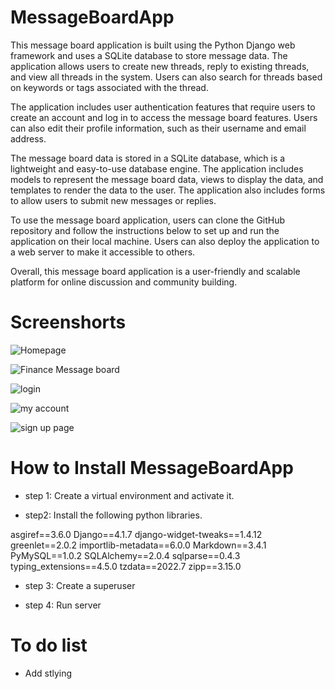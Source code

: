 # MessageBoardApp
This message board application is built using the Python Django web framework and uses a SQLite database to store message data. 
The application allows users to create new threads, reply to existing threads, and view all threads in the system. Users can 
also search for threads based on keywords or tags associated with the thread.

The application includes user authentication features that require users to create an account and log in to access the message 
board features. Users can also edit their profile information, such as their username and email address.

The message board data is stored in a SQLite database, which is a lightweight and easy-to-use database engine. The application 
includes models to represent the message board data, views to display the data, and templates to render the data to the user. 
The application also includes forms to allow users to submit new messages or replies.

To use the message board application, users can clone the GitHub repository and follow the instructions below to 
set up and run the application on their local machine. Users can also deploy the application to a web server to make it accessible to others.

Overall, this message board application is a user-friendly and scalable platform for online discussion and community building.


# Screenshorts
![Homepage](https://user-images.githubusercontent.com/103770049/224611666-03ae1578-3490-43ee-9def-49819a13ebea.png)

![Finance Message board](https://user-images.githubusercontent.com/103770049/224610942-68a37a70-5c09-47ac-a57e-6b9933218839.PNG)

![login](https://user-images.githubusercontent.com/103770049/224611721-40561549-29f6-4fe7-a472-9100b898ecb7.PNG)

![my account](https://user-images.githubusercontent.com/103770049/224611881-0077bd6e-4af0-4ea6-87f4-348f77ef79a6.PNG)

![sign up page](https://user-images.githubusercontent.com/103770049/224611914-a871f31b-ace8-4f10-b81d-922459b37f89.PNG)


# How to Install MessageBoardApp

- step 1: Create a virtual environment and activate it.

- step2: Install the following python libraries.

asgiref==3.6.0
Django==4.1.7
django-widget-tweaks==1.4.12
greenlet==2.0.2
importlib-metadata==6.0.0
Markdown==3.4.1
PyMySQL==1.0.2
SQLAlchemy==2.0.4
sqlparse==0.4.3
typing_extensions==4.5.0
tzdata==2022.7
zipp==3.15.0

- step 3: Create a superuser

- step 4: Run server

# To do list
- Add stlying
